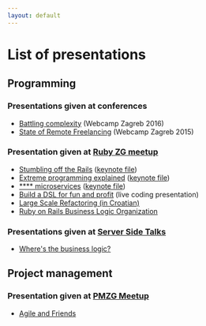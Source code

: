 ```yaml
---
layout: default
---
```


# List of presentations

## Programming

### Presentations given at conferences

* [Battling complexity](https://www.youtube.com/watch?v=UzWxrIaL0xM&t=13s) (Webcamp Zagreb 2016)
* [State of Remote Freelancing](https://www.youtube.com/watch?v=g9UgPsdP9vI) (Webcamp Zagreb 2015)

### Presentation given at [Ruby ZG meetup](https://www.meetup.com/rubyzg/)
* [Stumbling off the Rails](./files/stumbling_off_the_rails.pdf)
    ([keynote file](./files/stumbling_off_the_rails.key))
* [Extreme programming explained](./files/extreme_programming.pdf)
    ([keynote file](./files/extreme_programming.key))
* [**** microservices](./files/microservices.pdf)
    ([keynote file](./files/microservices.key))
* [Build a DSL for fun and profit](https://github.com/radanskoric/presentations/tree/master/building_dsls)
    (live coding presentation)
* [Large Scale Refactoring (in Croatian)](./large_refactoring)
* [Ruby on Rails Business Logic Organization](./ror_business_logic)

### Presentations given at [Server Side Talks](https://www.meetup.com/Infinum-Server-Side-Talks/)
* [Where's the business logic?](./business_logic)

## Project management

### Presentation given at [PMZG Meetup](https://www.meetup.com/PMZG-Project-Product-Management-Zagreb/)
* [Agile and Friends](./agile_and_friends)


